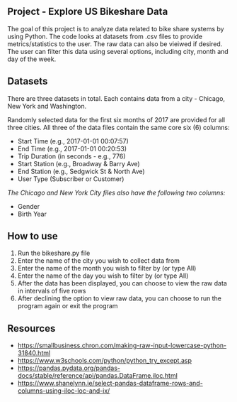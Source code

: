 ## Project - Explore US Bikeshare Data
The goal of this project is to analyze data related to bike share systems by using Python. The code looks at datasets from .csv files to provide metrics/statistics to the user. The raw data can also be vieiwed if desired. The user can filter this data using several options, including city, month and day of the week.

## Datasets
There are three datasets in total. Each contains data from a city - Chicago, New York and Washington. 

Randomly selected data for the first six months of 2017 are provided for all three cities. All three of the data files contain the same core six (6) columns:

 - Start Time (e.g., 2017-01-01 00:07:57)
 - End Time (e.g., 2017-01-01 00:20:53)
 - Trip Duration (in seconds - e.g., 776)
 - Start Station (e.g., Broadway & Barry Ave)
 - End Station (e.g., Sedgwick St & North Ave)
 - User Type (Subscriber or Customer)

*The Chicago and New York City files also have the following two columns:*

 - Gender
 - Birth Year

## How to use

1. Run the bikeshare.py file
2. Enter the name of the city you wish to collect data from
3. Enter the name of the month you wish to filter by (or type All)
4. Enter the name of the day you wish to filter by (or type All)
5. After the data has been displayed, you can choose to view the raw data in intervals of five rows
6. After declining the option to view raw data, you can choose to run the program again or exit the program

## Resources
 - https://smallbusiness.chron.com/making-raw-input-lowercase-python-31840.html
 - https://www.w3schools.com/python/python_try_except.asp
 - https://pandas.pydata.org/pandas-docs/stable/reference/api/pandas.DataFrame.iloc.html
 - https://www.shanelynn.ie/select-pandas-dataframe-rows-and-columns-using-iloc-loc-and-ix/
